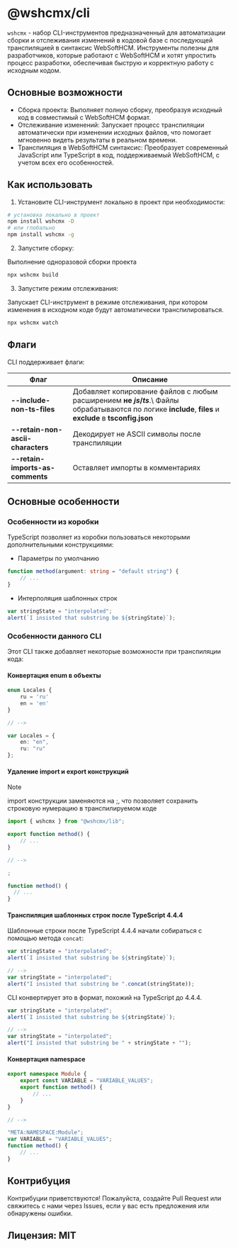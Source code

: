 # @wshcmx/cli

`wshcmx` - набор CLI-инструментов предназначенный для автоматизации сборки и отслеживания изменений в кодовой базе с последующей транспиляцией в синтаксис WebSoftHCM.
Инструменты полезны для разработчиков, которые работают с WebSoftHCM и хотят упростить процесс разработки, обеспечивая быструю и корректную работу с исходным кодом.

## Основные возможности
- Сборка проекта: Выполняет полную сборку, преобразуя исходный код в совместимый с WebSoftHCM формат.
- Отслеживание изменений: Запускает процесс транспиляции автоматически при изменении исходных файлов, что помогает мгновенно видеть результаты в реальном времени.
- Транспиляция в WebSoftHCM синтаксис: Преобразует современный JavaScript или TypeScript в код, поддерживаемый WebSoftHCM, с учетом всех его особенностей.

## Как использовать
1. Установите CLI-инструмент локально в проект при необходимости:

```bash
# установка локально в проект
npm install wshcmx -D
# или глобально
npm install wshcmx -g
```

2. Запустите сборку:

Выполнение одноразовой сборки проекта

```bash
npx wshcmx build
```

3. Запустите режим отслеживания:

Запускает CLI-инструмент в режиме отслеживания, при котором изменения в исходном коде будут автоматически транспилироваться.

```bash
npx wshcmx watch
```

## Флаги
CLI поддерживает флаги:

| Флаг | Описание |
| - | - |
| **--include-non-ts-files** | Добавляет копирование файлов с любым расширением **не _js_/_ts_**.\ Файлы обрабатываются по логике **include**, **files** и **exclude** в **tsconfig.json** |
| **--retain-non-ascii-characters** | Декодирует не ASCII символы после транспиляции |
| **--retain-imports-as-comments** | Оставляет импорты в комментариях |

## Основные особенности

### Особенности из коробки

TypeScript позволяет из коробки пользоваться некоторыми дополнительными конструкциями:

- Параметры по умолчанию

```ts
function method(argument: string = "default string") {
    // ...
}
```

- Интерполяция шаблонных строк

```ts
var stringState = "interpolated";
alert(`I insisted that substring be ${stringState}`);
```

### Особенности данного CLI

Этот CLI также добавляет некоторые возможности при транспиляции кода:

#### Конвертация enum в объекты

```ts
enum Locales {
    ru = 'ru'
    en = 'en'
}

// -->

var Locales = {
    en: "en",
    ru: "ru"
};
```

#### Удаление import и export конструкций

> [!NOTE]
> import конструкции заменяются на ;, что позволяет сохранить строковую нумерацию в транспилируемом коде

```ts
import { wshcmx } from "@wshcmx/lib";

export function method() {
    // ...
}

// -->

;

function method() {
  // ...
}
```

#### Транспиляция шаблонных строк после TypeScript 4.4.4

Шаблонные строки после TypeScript 4.4.4 начали собираться с помощью метода `concat`:

```ts
var stringState = "interpolated";
alert(`I insisted that substring be ${stringState}`);

// -->
var stringState = "interpolated";
alert("I insisted that substring be ".concat(stringState));
```

CLI конвертирует это в формат, похожий на TypeScript до 4.4.4.


```ts
var stringState = "interpolated";
alert(`I insisted that substring be ${stringState}`);

// -->
var stringState = "interpolated";
alert("I insisted that substring be " + stringState + "");
```

#### Конвертация namespace

```ts
export namespace Module {
    export const VARIABLE = "VARIABLE_VALUES";
    export function method() {
        // ...
    }
}

// -->

"META:NAMESPACE:Module";
var VARIABLE = "VARIABLE_VALUES";
function method() {
    // ...
}
```

## Контрибуция
Контрибуции приветствуются! Пожалуйста, создайте Pull Request или свяжитесь с нами через Issues, если у вас есть предложения или обнаружены ошибки.

## Лицензия: MIT